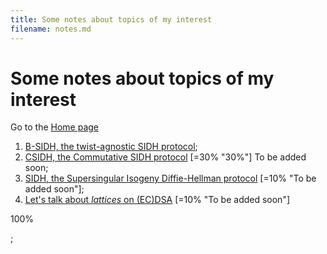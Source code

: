 ```yaml
---
title: Some notes about topics of my interest
filename: notes.md
--- 
```


# Some notes about topics of my interest

Go to the [Home page](index.md)

1. [B-SIDH, the twist-agnostic SIDH protocol](notes/bsidh.md);
1. [CSIDH, the Commutative SIDH protocol](notes.md) [=30% "30%"] To be added soon;
1. [SIDH, the Supersingular Isogeny Diffie-Hellman protocol](notes.md) [=10% "To be added soon"];
1. [Let's talk about _lattices_ on (EC)DSA](notes.md) [=10% "To be added soon"]
<div class="progress progress-100plus"><div class="progress-bar" style="width:100.00%"><p class="progress-label">100%</p></div></div>
;
<!--1. [CSIDH, the Commutative SIDH protocol](notes/csidh.md);-->
